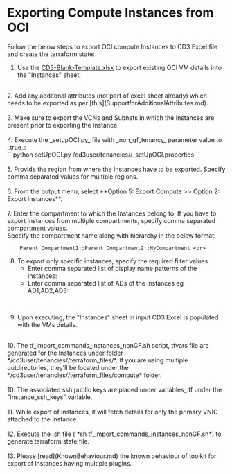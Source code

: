 # Exporting Compute Instances from OCI

Follow the below steps to export OCI compute Instances to CD3 Excel file and create the terraform state:

1. Use the [CD3-Blank-Template.xlsx](/cd3_automation_toolkit/example) to export existing OCI VM details into the "Instances" sheet. <br>
<br>
2. Add any additonal attributes (not part of excel sheet already) which needs to be exported as per [this](SupportforAdditionalAttributes.md). <br>
<br>
3. Make sure to export the VCNs and Subnets in which the Instances are present prior to exporting the Instance. <br>
<br>
4. Execute the _setupOCI.py_ file with _non_gf_tenancy_ parameter value to _true_: <br>
   ```python setUpOCI.py /cd3user/tenancies/<customer_name>/<customer_name>_setUpOCI.properties``` <br>
<br>   
5. Provide the region from where the Instances have to be exported. Specify comma separated values for multiple regions. <br>
<br>
6. From the output menu, select **Option 5: Export Compute >> Option 2: Export Instances**. <br>
<br>
7. Enter the compartment to which the Instances belong to. If you have to export Instances from multiple compartments, specify comma separated compartment values. <br>
   Specify the compartment name along with hierarchy in the below format:

        Parent Compartment1::Parent Compartment2::MyCompartment <br>
 

8. To export only specific instances, specify the required filter values
     - Enter comma separated list of display name patterns of the instances: 
     - Enter comma separated list of ADs of the instances eg AD1,AD2,AD3: <br>
<br>

9. Upon executing, the "Instances" sheet in input CD3 Excel is populated with the VMs details. <br>
<br>
10. The tf_import_commands_instances_nonGF.sh script, tfvars file are generated for the Instances under folder */cd3user/tenancies/<customer_name>/terraform_files/<region_dir>*. If you are using multiple outdirectories, they'll be located under the */cd3user/tenancies/<customer_name>/terraform_files/<region_dir>compute* folder. <br>
<br>
10. The associated ssh public keys are placed under variables_<region>.tf under the "instance_ssh_keys" variable.  <br>
<br>
11. While export of instances, it will fetch details for only the primary VNIC attached to the instance. <br>
<br>
12. Execute the .sh file ( *sh tf_import_commands_instances_nonGF.sh*) to generate terraform state file. <br>
<br>
13. Please [read](KnownBehaviour.md) the known behaviour of toolkit for export of instances having multiple plugins.

<br><br>
<div align='center'>
</div>


